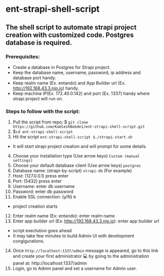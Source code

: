 # ent-strapi-shell-script
## The shell script to automate strapi project creation with customized code. Postgres database is required.

### Prerequisites:
 - Create a database in Postgres for Strapi project.
 - Keep the database name, username, password, ip address and database port handy.
 - Keep realm name (Ex. entando) and App Builder url (Ex. http://192.168.43.3.nip.io) handy.
 - Keep machine IP(Ex. 172.40.0.142) and port (Ex. 1337) handy where strapi project will run on.
### Steps to follow with the script:
1. Pull the script from repo:
  $ `git clone https://github.com/KamleshBobde1/ent-strapi-shell-script.git`
2. $`cd ent-strapi-shell-script`
3. Hit the script `ent-strapi-shell-script $./strapi-start.sh`
  - It will start strapi project creation and will prompt for some details.
4. Choose your installation type (Use arrow keys)
    `Custom (manual settings)`
5. Choose your default database client (Use arrow keys)
    `postgres`
6. Database name: (strapi-by-script)
    `strapi-db` (For example)
7. Host: (127.0.0.1) press enter
8. Port: (5432) press enter
9. Username: enter db username
10. Password: enter db password
11. Enable SSL connection: (y/N) `N`
 - project creation starts
12. Enter realm name (Ex: entando): enter realm name
13. Enter app builder url (Ex: http://192.168.43.3.nip.io): enter app builder url
  - script exectution goes ahead
  - It may take few minutes to build Admin UI with development congigurations.
14. Once `http://localhost:1337/admin` message is appeared, go to this link and create your first administrator 💻 by going to the administration panel at: http://localhost:1337/admin
15. Login, go to Admin panel and set a username for Admin user.

